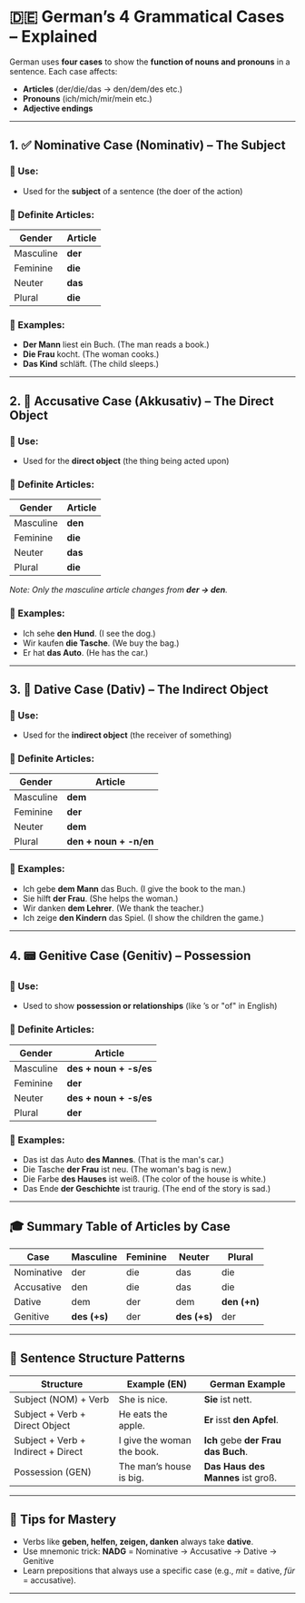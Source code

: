 # 🇩🇪 German’s 4 Grammatical Cases – Explained

German uses **four cases** to show the **function of nouns and pronouns** in a sentence. Each case affects:

* **Articles** (der/die/das → den/dem/des etc.)
* **Pronouns** (ich/mich/mir/mein etc.)
* **Adjective endings**

---

## 1. ✅ **Nominative Case (Nominativ)** – The Subject

### 🔹 Use:

* Used for the **subject** of a sentence (the doer of the action)

### 🔹 Definite Articles:

| Gender    | Article |
| --------- | ------- |
| Masculine | **der** |
| Feminine  | **die** |
| Neuter    | **das** |
| Plural    | **die** |

### 🔹 Examples:

* **Der Mann** liest ein Buch.
  (The man reads a book.)
* **Die Frau** kocht.
  (The woman cooks.)
* **Das Kind** schläft.
  (The child sleeps.)

---

## 2. 🎯 **Accusative Case (Akkusativ)** – The Direct Object

### 🔹 Use:

* Used for the **direct object** (the thing being acted upon)

### 🔹 Definite Articles:

| Gender    | Article |
| --------- | ------- |
| Masculine | **den** |
| Feminine  | **die** |
| Neuter    | **das** |
| Plural    | **die** |

*Note: Only the masculine article changes from **der → den**.*

### 🔹 Examples:

* Ich sehe **den Hund**.
  (I see the dog.)
* Wir kaufen **die Tasche**.
  (We buy the bag.)
* Er hat **das Auto**.
  (He has the car.)

---

## 3. 🤝 **Dative Case (Dativ)** – The Indirect Object

### 🔹 Use:

* Used for the **indirect object** (the receiver of something)

### 🔹 Definite Articles:

| Gender    | Article                |
| --------- | ---------------------- |
| Masculine | **dem**                |
| Feminine  | **der**                |
| Neuter    | **dem**                |
| Plural    | **den + noun + -n/en** |

### 🔹 Examples:

* Ich gebe **dem Mann** das Buch.
  (I give the book to the man.)
* Sie hilft **der Frau**.
  (She helps the woman.)
* Wir danken **dem Lehrer**.
  (We thank the teacher.)
* Ich zeige **den Kindern** das Spiel.
  (I show the children the game.)

---

## 4. 📟 **Genitive Case (Genitiv)** – Possession

### 🔹 Use:

* Used to show **possession or relationships** (like ’s or "of" in English)

### 🔹 Definite Articles:

| Gender    | Article                |
| --------- | ---------------------- |
| Masculine | **des + noun + -s/es** |
| Feminine  | **der**                |
| Neuter    | **des + noun + -s/es** |
| Plural    | **der**                |

### 🔹 Examples:

* Das ist das Auto **des Mannes**.
  (That is the man's car.)
* Die Tasche **der Frau** ist neu.
  (The woman's bag is new.)
* Die Farbe **des Hauses** ist weiß.
  (The color of the house is white.)
* Das Ende **der Geschichte** ist traurig.
  (The end of the story is sad.)

---

## 🎓 Summary Table of Articles by Case

| Case       | Masculine    | Feminine | Neuter       | Plural       |
| ---------- | ------------ | -------- | ------------ | ------------ |
| Nominative | der          | die      | das          | die          |
| Accusative | den          | die      | das          | die          |
| Dative     | dem          | der      | dem          | **den (+n)** |
| Genitive   | **des (+s)** | der      | **des (+s)** | der          |

---

## 🔄 Sentence Structure Patterns

| Structure                          | Example (EN)               | German Example                          |
| ---------------------------------- | -------------------------- | --------------------------------------- |
| Subject (NOM) + Verb               | She is nice.               | **Sie** ist nett.                       |
| Subject + Verb + Direct Object     | He eats the apple.         | **Er** isst **den Apfel**.              |
| Subject + Verb + Indirect + Direct | I give the woman the book. | **Ich** gebe **der Frau** **das Buch**. |
| Possession (GEN)                   | The man’s house is big.    | **Das Haus des Mannes** ist groß.       |

---

## 🧠 Tips for Mastery

* Verbs like **geben, helfen, zeigen, danken** always take **dative**.
* Use mnemonic trick: **NADG** = Nominative → Accusative → Dative → Genitive
* Learn prepositions that always use a specific case (e.g., *mit* = dative, *für* = accusative).

---
